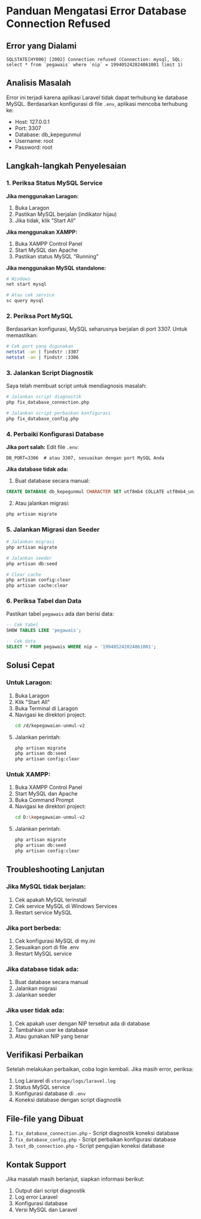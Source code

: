 # Panduan Mengatasi Error Database Connection Refused

## Error yang Dialami
```
SQLSTATE[HY000] [2002] Connection refused (Connection: mysql, SQL: select * from `pegawais` where `nip` = 199405242024061001 limit 1)
```

## Analisis Masalah
Error ini terjadi karena aplikasi Laravel tidak dapat terhubung ke database MySQL. Berdasarkan konfigurasi di file `.env`, aplikasi mencoba terhubung ke:
- Host: 127.0.0.1
- Port: 3307
- Database: db_kepegunmul
- Username: root
- Password: root

## Langkah-langkah Penyelesaian

### 1. Periksa Status MySQL Service

**Jika menggunakan Laragon:**
1. Buka Laragon
2. Pastikan MySQL berjalan (indikator hijau)
3. Jika tidak, klik "Start All"

**Jika menggunakan XAMPP:**
1. Buka XAMPP Control Panel
2. Start MySQL dan Apache
3. Pastikan status MySQL "Running"

**Jika menggunakan MySQL standalone:**
```bash
# Windows
net start mysql

# Atau cek service
sc query mysql
```

### 2. Periksa Port MySQL

Berdasarkan konfigurasi, MySQL seharusnya berjalan di port 3307. Untuk memastikan:

```bash
# Cek port yang digunakan
netstat -an | findstr :3307
netstat -an | findstr :3306
```

### 3. Jalankan Script Diagnostik

Saya telah membuat script untuk mendiagnosis masalah:

```bash
# Jalankan script diagnostik
php fix_database_connection.php

# Jalankan script perbaikan konfigurasi
php fix_database_config.php
```

### 4. Perbaiki Konfigurasi Database

**Jika port salah:**
Edit file `.env`:
```env
DB_PORT=3306  # atau 3307, sesuaikan dengan port MySQL Anda
```

**Jika database tidak ada:**
1. Buat database secara manual:
```sql
CREATE DATABASE db_kepegunmul CHARACTER SET utf8mb4 COLLATE utf8mb4_unicode_ci;
```

2. Atau jalankan migrasi:
```bash
php artisan migrate
```

### 5. Jalankan Migrasi dan Seeder

```bash
# Jalankan migrasi
php artisan migrate

# Jalankan seeder
php artisan db:seed

# Clear cache
php artisan config:clear
php artisan cache:clear
```

### 6. Periksa Tabel dan Data

Pastikan tabel `pegawais` ada dan berisi data:

```sql
-- Cek tabel
SHOW TABLES LIKE 'pegawais';

-- Cek data
SELECT * FROM pegawais WHERE nip = '199405242024061001';
```

## Solusi Cepat

### Untuk Laragon:
1. Buka Laragon
2. Klik "Start All"
3. Buka Terminal di Laragon
4. Navigasi ke direktori project:
   ```bash
   cd /d/kepegawaian-unmul-v2
   ```
5. Jalankan perintah:
   ```bash
   php artisan migrate
   php artisan db:seed
   php artisan config:clear
   ```

### Untuk XAMPP:
1. Buka XAMPP Control Panel
2. Start MySQL dan Apache
3. Buka Command Prompt
4. Navigasi ke direktori project:
   ```bash
   cd D:\kepegawaian-unmul-v2
   ```
5. Jalankan perintah:
   ```bash
   php artisan migrate
   php artisan db:seed
   php artisan config:clear
   ```

## Troubleshooting Lanjutan

### Jika MySQL tidak berjalan:
1. Cek apakah MySQL terinstall
2. Cek service MySQL di Windows Services
3. Restart service MySQL

### Jika port berbeda:
1. Cek konfigurasi MySQL di my.ini
2. Sesuaikan port di file .env
3. Restart MySQL service

### Jika database tidak ada:
1. Buat database secara manual
2. Jalankan migrasi
3. Jalankan seeder

### Jika user tidak ada:
1. Cek apakah user dengan NIP tersebut ada di database
2. Tambahkan user ke database
3. Atau gunakan NIP yang benar

## Verifikasi Perbaikan

Setelah melakukan perbaikan, coba login kembali. Jika masih error, periksa:

1. Log Laravel di `storage/logs/laravel.log`
2. Status MySQL service
3. Konfigurasi database di `.env`
4. Koneksi database dengan script diagnostik

## File-file yang Dibuat

1. `fix_database_connection.php` - Script diagnostik koneksi database
2. `fix_database_config.php` - Script perbaikan konfigurasi database
3. `test_db_connection.php` - Script pengujian koneksi database

## Kontak Support

Jika masalah masih berlanjut, siapkan informasi berikut:
1. Output dari script diagnostik
2. Log error Laravel
3. Konfigurasi database
4. Versi MySQL dan Laravel
